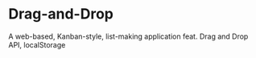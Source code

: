 # Drag-and-Drop
A web-based, Kanban-style, list-making application feat. Drag and Drop API, localStorage
